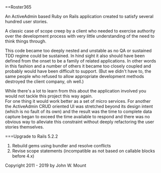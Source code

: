 ==Roster365

An ActiveAdmin based Ruby on Rails application created to satisfy several hundred user stories.

A classic case of scope creep by a client who needed to exercise authority over the development process
with very little understanding of the need to think things through.   

This code became too deeply nested and unstable as no QA or sustained TDD regime could be sustained.  In hind sight it 
also should have been defined from the onset to be a family of related applications.  In other words in this fashion and 
a number of others it became too closely coupled and probably would have been difficult to support.  (But we didn't have to,
the same people who refused to allow appropriate development methods destroyed the client company, oh well.)

While there's a lot to learn from this about the application involved you would not tackle this project this way again.  
For one thing it would work better as a set of micro services.  For another the ActiveAdmin CRUD oriented UI was stretched beyond 
its design intent (which is no fault of its own) and the result was the time to complete data capture began to exceed the time 
available to respond and there was no obvious way to alleviate this constraint without deeply refactoring the user stories themselves.  

===Upgrade to Rails 5.2.2
1.  Rebuild gems using bundler and resolve conflicts
2.  Revise scope statements (incompatible as not based on callable blocks before 4.x)


Copyright 2011 - 2019 by John W. Mount